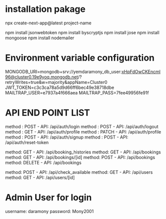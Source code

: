 # installation pakage

npx create-next-app@latest project-name

npm install jsonwebtoken
npm install byscryptjs
npm install jose
npm install mongoose
npm install nodemailer

# Environment variable configuration

MONGODB_URI=mongodb+srv://yemdaramony_db_user:xHpFdOwCKEncmI96@cluster0.19e9yoq.mongodb.net/?retryWrites=true&w=majority&appName=Cluster0
JWT_TOKEN=c3c3ca78a5d9d66ff6bec49e38718dbe
MAILTRAP_USER=e7937a4f666aea
MAILTRAP_PASS=7fee49956fe91f

# API END POINT LIST 

method : POST - API: /api/auth/login
method : POST - API: /api/auth/logout
method : GET - API: /api/auth/profile
method : PATCH - API: /api/auth/profile
method : POST - API: /api/auth/signup
method : POST - API: /api/auth/reset-token

method: GET - API: /api/booking_histories
method: GET - API: /api/bookings
method: GET - API: /api/bookings/[id]
method: POST - API: /api/bookings
method: DELETE - API: /api/bookings

method: POST - API: /api/check_available
method: GET - API: /api/users
method: GET - API: /api/users/[id]

# Admin User for login

username: daramony
password: Mony2001